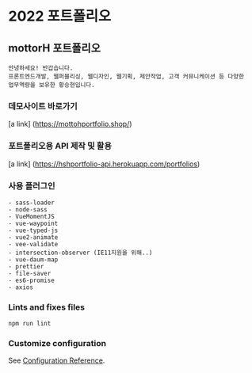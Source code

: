# 2022 포트폴리오

## mottorH 포트폴리오
```
안녕하세요! 반갑습니다. 
프론트엔드개발, 웹퍼블리싱, 웹디자인, 웹기획, 제안작업, 고객 커뮤니케이션 등 다양한
업무역량을 보유한 황승현입니다.
```

### 데모사이트 바로가기

<!-- <a  href="https://mottohportfolio.shop/"></a> -->
[a link] (https://mottohportfolio.shop/)


### 포트폴리오용 API 제작 및 활용

<!-- <a  href="https://hshportfolio-api.herokuapp.com/portfolios"></a> -->

[a link] (https://hshportfolio-api.herokuapp.com/portfolios)


### 사용 플러그인
```
- sass-loader
- node-sass
- VueMomentJS
- vue-waypoint
- vue-typed-js
- vue2-animate
- vee-validate
- intersection-observer (IE11지원을 위해..)
- vue-daum-map
- prettier
- file-saver
- es6-promise
- axios
```

### Lints and fixes files
```
npm run lint
```

### Customize configuration
See [Configuration Reference](https://cli.vuejs.org/config/).
